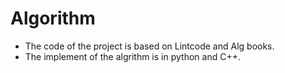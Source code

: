 # Algorithm
- The code of the project is based on Lintcode and Alg books.
- The implement of the algrithm is in python and C++.

